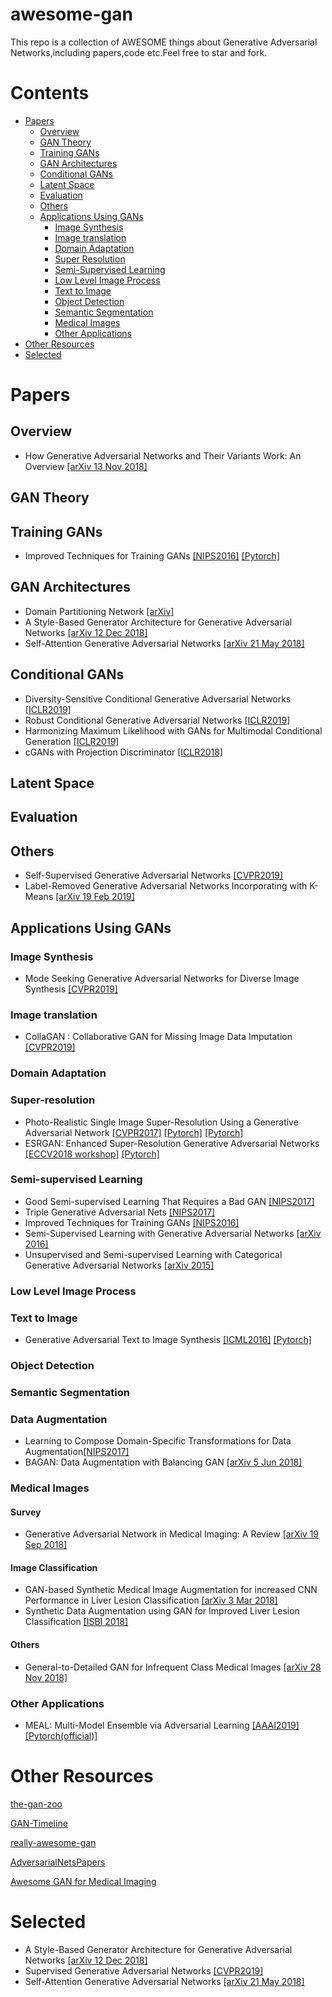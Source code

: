 # awesome-gan
This repo is a collection of AWESOME things about Generative Adversarial Networks,including papers,code etc.Feel free to star and fork.

# Contents
- [Papers](#papers)
  - [Overview](#overview)
  - [GAN Theory](#gan-theory)
  - [Training GANs](#training-gans)
  - [GAN Architectures](#gan-architectures)
  - [Conditional GANs](#conditional-gans)
  - [Latent Space](#latent-space)
  - [Evaluation](#evaluation)
  - [Others](#others)
  - [Applications Using GANs](#applications-using-gans)
    - [Image Synthesis](#image-synthesis)
    - [Image translation](#image-translation)
    - [Domain Adaptation](#domain-adaptation)
    - [Super Resolution](#super-resolution)
    - [Semi-Supervised Learning](#semi-supervised-learning)
    - [Low Level Image Process](#low-level-image-process)
    - [Text to Image](#text-to-image)
    - [Object Detection](#object-detection)
    - [Semantic Segmentation](#semantic-segmentation)
    - [Medical Images](#medical-images)
    - [Other Applications](#other-applications)
- [Other Resources](#other-resources)
- [Selected](#selected)

# Papers
## Overview
- How Generative Adversarial Networks and Their Variants Work: An Overview [[arXiv 13 Nov 2018]](https://arxiv.org/abs/1711.05914v9)

## GAN Theory

## Training GANs
- Improved Techniques for Training GANs [[NIPS2016]](https://papers.nips.cc/paper/6125-improved-techniques-for-training-gans) [[Pytorch]](https://github.com/Sleepychord/ImprovedGAN-pytorch)

## GAN Architectures
- Domain Partitioning Network [[arXiv]](https://arxiv.org/abs/1902.08134v1)
- A Style-Based Generator Architecture for Generative Adversarial Networks [[arXiv 12 Dec 2018]](https://arxiv.org/abs/1812.04948v1)
- Self-Attention Generative Adversarial Networks [[arXiv 21 May 2018]](https://arxiv.org/abs/1805.08318)

## Conditional GANs
- Diversity-Sensitive Conditional Generative Adversarial Networks  [[ICLR2019]](https://openreview.net/forum?id=rJliMh09F7)
- Robust Conditional Generative Adversarial Networks [[ICLR2019]](https://openreview.net/forum?id=Byg0DsCqYQ)
- Harmonizing Maximum Likelihood with GANs for Multimodal Conditional Generation [[ICLR2019]](https://openreview.net/forum?id=HJxyAjRcFX)
- cGANs with Projection Discriminator [[ICLR2018]](https://openreview.net/forum?id=ByS1VpgRZ)
## Latent Space

## Evaluation

## Others
- Self-Supervised Generative Adversarial Networks [[CVPR2019]](https://arxiv.org/pdf/1811.11212.pdf)
- Label-Removed Generative Adversarial Networks Incorporating with K-Means [[arXiv 19 Feb 2019]](https://arxiv.org/abs/1902.06938v1)

## Applications Using GANs
### Image Synthesis
- Mode Seeking Generative Adversarial Networks for Diverse Image Synthesis [[CVPR2019]](https://arxiv.org/abs/1903.05628v1)

### Image translation
- CollaGAN : Collaborative GAN for Missing Image Data Imputation [[CVPR2019]](https://arxiv.org/abs/1901.09764)

### Domain Adaptation

### Super-resolution
- Photo-Realistic Single Image Super-Resolution Using a Generative Adversarial Network [[CVPR2017]](http://openaccess.thecvf.com/content_cvpr_2017/papers/Ledig_Photo-Realistic_Single_Image_CVPR_2017_paper.pdf) [[Pytorch]](https://github.com/leftthomas/SRGAN) [[Pytorch]](https://github.com/aitorzip/PyTorch-SRGAN)
- ESRGAN: Enhanced Super-Resolution Generative Adversarial Networks [[ECCV2018 workshop]](https://arxiv.org/abs/1809.00219) [[Pytorch]](https://github.com/xinntao/ESRGAN)


### Semi-supervised Learning

- Good Semi-supervised Learning That Requires a Bad GAN [[NIPS2017]](http://papers.nips.cc/paper/7229-good-semi-supervised-learning-that-requires-a-bad-gan)
- Triple Generative Adversarial Nets [[NIPS2017]](https://papers.nips.cc/paper/6997-triple-generative-adversarial-nets)
- Improved Techniques for Training GANs [[NIPS2016]](https://papers.nips.cc/paper/6125-improved-techniques-for-training-gans)
- Semi-Supervised Learning with Generative Adversarial Networks [[arXiv 2016]](https://arxiv.org/abs/1606.01583)
- Unsupervised and Semi-supervised Learning with Categorical Generative Adversarial Networks [[arXiv 2015]](https://arxiv.org/abs/1511.06390) 

### Low Level Image Process

### Text to Image
- Generative Adversarial Text to Image Synthesis [[ICML2016]](http://proceedings.mlr.press/v48/reed16.pdf) [[Pytorch]](https://github.com/aelnouby/Text-to-Image-Synthesis)

### Object Detection

### Semantic Segmentation

### Data Augmentation
- Learning to Compose Domain-Specific Transformations for Data Augmentation[[NIPS2017]](https://papers.nips.cc/paper/6916-learning-to-compose-domain-specific-transformations-for-data-augmentation.pdf)
- BAGAN: Data Augmentation with Balancing GAN [[arXiv 5 Jun 2018]](https://arxiv.org/abs/1803.09655v2)

### Medical Images
#### Survey
- Generative Adversarial Network in Medical Imaging: A Review [[arXiv 19 Sep 2018]](https://arxiv.org/abs/1809.07294v1)

#### Image Classification
- GAN-based Synthetic Medical Image Augmentation for increased CNN Performance in Liver Lesion Classification [[arXiv 3 Mar 2018]](https://arxiv.org/abs/1803.01229)
- Synthetic Data Augmentation using GAN for Improved Liver Lesion Classification [[ISBI 2018]](https://arxiv.org/abs/1801.02385v1)

#### Others
- General-to-Detailed GAN for Infrequent Class Medical Images [[arXiv 28 Nov 2018]](https://arxiv.org/abs/1812.01690)

### Other Applications
- MEAL: Multi-Model Ensemble via Adversarial Learning [[AAAI2019]](https://arxiv.org/abs/1812.02425) [[Pytorch(official)]](https://github.com/AaronHeee/MEAL)

# Other Resources
[the-gan-zoo](https://github.com/hindupuravinash/the-gan-zoo)

[GAN-Timeline](https://github.com/dongb5/GAN-Timeline)

[really-awesome-gan](https://github.com/nightrome/really-awesome-gan)

[AdversarialNetsPapers](https://github.com/zhangqianhui/AdversarialNetsPapers)

[Awesome GAN for Medical Imaging](https://github.com/xinario/awesome-gan-for-medical-imaging)

# Selected
- A Style-Based Generator Architecture for Generative Adversarial Networks [[arXiv 12 Dec 2018]](https://arxiv.org/abs/1812.04948v1)
- Supervised Generative Adversarial Networks [[CVPR2019]](https://arxiv.org/pdf/1811.11212.pdf)
- Self-Attention Generative Adversarial Networks [[arXiv 21 May 2018]](https://arxiv.org/abs/1805.08318)

